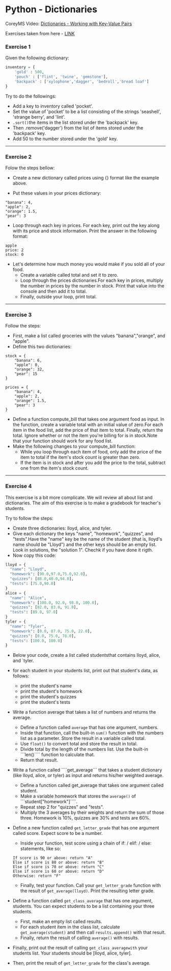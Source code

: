 # Python - Dictionaries

CoreyMS Video: [Dictionaries - Working with Key-Value Pairs](https://www.youtube.com/watch?v=daefaLgNkw0)

Exercises taken from here - [LINK](https://erlerobotics.gitbooks.io/erle-robotics-learning-python-gitbook-free/lists/exercises_list_and_dictionaries.html)

### Exercise 1  
Given the following dictionary:

```python
inventory = {
    'gold' : 500,
    'pouch' : ['flint', 'twine', 'gemstone'],
    'backpack' : ['xylophone','dagger', 'bedroll','bread loaf']
}
```
Try to do the followings:

- Add a key to inventory called 'pocket'.
- Set the value of 'pocket' to be a list consisting of the strings 'seashell', 'strange berry', and 'lint'.
- ```.sort()```the items in the list stored under the 'backpack' key.
- Then .remove('dagger') from the list of items stored under the 'backpack' key.
- Add 50 to the number stored under the 'gold' key.

---

### Exercise 2
Folow the steps bellow: 
- Create a new dictionary called prices using {} format like the example above.

- Put these values in your prices dictionary:
```
"banana": 4,
"apple": 2,
"orange": 1.5,
"pear": 3
````
- Loop through each key in prices. For each key, print out the key along with its price and stock information. Print the answer in the following format:
```
apple
price: 2
stock: 0
```
- Let's determine how much money you would make if you sold all of your food.
    - Create a variable called total and set it to zero.
    - Loop through the prices dictionaries.For each key in prices, multiply the number in prices by the number in stock. Print that value into the console and then add it to total.
    - Finally, outside your loop, print total.

---

### Exercise 3
Follow the steps:

- First, make a list called groceries with the values "banana","orange", and "apple".
- Define this two dictionaries:
```
stock = {
    "banana": 6,
    "apple": 0,
    "orange": 32,
    "pear": 15
}

prices = {
    "banana": 4,
    "apple": 2,
    "orange": 1.5,
    "pear": 3
}
```
- Define a function compute_bill that takes one argument food as input. In the function, create a variable total with an initial value of zero.For each item in the food list, add the price of that item to total. Finally, return the total. Ignore whether or not the item you're billing for is in stock.Note that your function should work for any food list.
- Make the following changes to your compute_bill function:
    - While you loop through each item of food, only add the price of the item to total if the item's stock count is greater than zero.
    - If the item is in stock and after you add the price to the total, subtract one from the item's stock count.

---

### Exercise 4
This exercise is a bit more complicate. We will review all about list and dictionaries. The aim of this exercise is to make a gradebook for teacher's students.

Try to follow the steps:

- Create three dictionaries: lloyd, alice, and tyler.
- Give each dictionary the keys "name", "homework", "quizzes", and "tests".Have the "name" key be the name of the student (that is, lloyd's name should be "Lloyd") and the other keys should be an empty list. Look in solutions, the "solution 1". Chechk if you have done it rigth.
- Now copy this code:
```python
lloyd = {
  "name": "Lloyd",
  "homework": [90.0,97.0,75.0,92.0],
  "quizzes": [88.0,40.0,94.0],
  "tests": [75.0,90.0]
}
alice = {
  "name": "Alice",
  "homework": [100.0, 92.0, 98.0, 100.0],
  "quizzes": [82.0, 83.0, 91.0],
  "tests": [89.0, 97.0]
}
tyler = {
  "name": "Tyler",
  "homework": [0.0, 87.0, 75.0, 22.0],
  "quizzes": [0.0, 75.0, 78.0],
  "tests": [100.0, 100.0]
}
```
- Below your code, create a list called studentsthat contains lloyd, alice, and `tyler.
- for each student in your students list, print out that student's data, as follows:
    - print the student's name
    - print the student's homework
    - print the student's quizzes
    - print the student's tests
- Write a function average that takes a list of numbers and returns the average.
    - Define a function called ```average``` that has one argument, numbers.
    - Inside that function, call the built-in ```sum()``` function with the numbers list as a parameter. Store the result in a variable called total.
    - Use ```float()``` to convert total and store the result in total.
    - Divide total by the length of the numbers list. Use the built-in ```len()```` function to calculate that.
    - Return that result.

- Write a function called ````get_average``` that takes a student dictionary (like lloyd, alice, or tyler) as input and returns his/her weighted average.
    - Define a function called get_average that takes one argument called student.
    - Make a variable homework that stores the ```average()``` of ```student["homework"]````.
    - Repeat step 2 for "quizzes" and "tests".
    - Multiply the 3 averages by their weights and return the sum of those three. Homework is 10%, quizzes are 30% and tests are 60%.

- Define a new function called ```get_letter_grade``` that has one argument called score. Expect score to be a number.
    - Inside your function, test score using a chain of if: / elif: / else: statements, like so:
    ```
    If score is 90 or above: return "A"
    Else if score is 80 or above: return "B"
    Else if score is 70 or above: return "C"
    Else if score is 60 or above: return "D"
    Otherwise: return "F"
    ```
    - Finally, test your function. Call your ```get_letter_grade``` function with the result of ```get_average(lloyd)```. Print the resulting letter grade.

- Define a function called ```get_class_average``` that has one argument, students. You can expect students to be a list containing your three students.
    - First, make an empty list called results.
    - For each student item in the class list, calculate ```get_average(student)``` and then call ```results.append()``` with that result.
    - Finally, return the result of calling ```average()``` with results.
- Finally, print out the result of calling ```get_class_averagewith``` your students list. Your students should be [lloyd, alice, tyler].
- Then, print the result of ```get_letter_grade``` for the class's average.